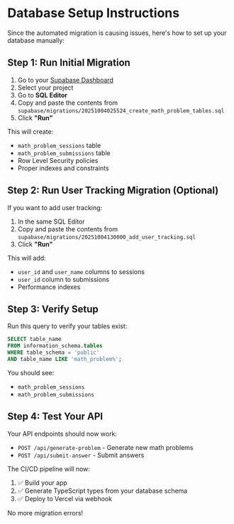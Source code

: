 # Database Setup Instructions

Since the automated migration is causing issues, here's how to set up your database manually:

## Step 1: Run Initial Migration

1. Go to your [Supabase Dashboard](https://supabase.com/dashboard)
2. Select your project
3. Go to **SQL Editor**
4. Copy and paste the contents from `supabase/migrations/20251004025524_create_math_problem_tables.sql`
5. Click **"Run"**

This will create:
- `math_problem_sessions` table
- `math_problem_submissions` table  
- Row Level Security policies
- Proper indexes and constraints

## Step 2: Run User Tracking Migration (Optional)

If you want to add user tracking:

1. In the same SQL Editor
2. Copy and paste the contents from `supabase/migrations/20251004130000_add_user_tracking.sql`
3. Click **"Run"**

This will add:
- `user_id` and `user_name` columns to sessions
- `user_id` column to submissions
- Performance indexes

## Step 3: Verify Setup

Run this query to verify your tables exist:

```sql
SELECT table_name 
FROM information_schema.tables 
WHERE table_schema = 'public' 
AND table_name LIKE 'math_problem%';
```

You should see:
- `math_problem_sessions`
- `math_problem_submissions`

## Step 4: Test Your API

Your API endpoints should now work:
- `POST /api/generate-problem` - Generate new math problems
- `POST /api/submit-answer` - Submit answers

The CI/CD pipeline will now:
1. ✅ Build your app
2. ✅ Generate TypeScript types from your database schema
3. ✅ Deploy to Vercel via webhook

No more migration errors!
